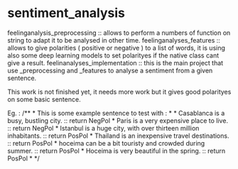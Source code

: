 # sentiment_analysis

feelinganalysis_preprocessing :: allows to perform a numbers of function on string to adapt it to be analysed in other time. 
feelinganalyses_features :: allows to give polarities ( positive or negative ) to a list of words, it is using also some deep learning models to set polarityes if the native class cant give a result.
feelinanalyses_implementation :: this is the main project that use _preprocessing and _features to analyse a sentiment from a given sentence. 

This work is not finished yet, it needs more work but it gives good polarityes on some basic sentence. 



Eg. : 
    /**
		 * This is some example sentence to test with : 
		 * 
		 * Casablanca is a busy, bustling city.    :: return NegPol
		 * Paris is a very expensive place to live. :: return NegPol
		 * Istanbul is a huge city, with over thirteen million inhabitants. :: return PosPol
		 * Thailand is an inexpensive travel destinations.  :: return PosPol
		 * hoceima can be a bit touristy and crowded during summer. :: return PosPol
		 * Hoceima is very beautiful in the spring. :: return PosPol
		 * 
		 */

